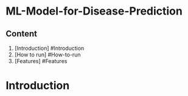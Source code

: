 # ML-Model-for-Disease-Prediction
## Content
1. [Introduction] #Introduction
2. [How to run] #How-to-run
3. [Features] #Features

# Introduction
